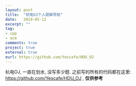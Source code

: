 ```yaml
---
layout: post
title:  "杭电OJ个人题解导航"
date:   2019-05-12
excerpt: ""
tag:
- cpp
- acm
comments: true
project: true
external: true
eurl: https://github.com/Yescafe/HDU_OJ
---
```

杭电OJ, 一直在划水, 没写多少题.
之前写的所有的代码都在这里: https://github.com/Yescafe/HDU_OJ , __仅供参考__
